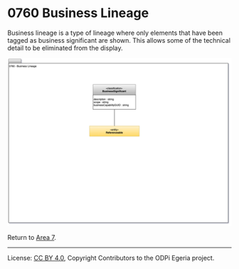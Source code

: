 <!-- SPDX-License-Identifier: CC-BY-4.0 -->
<!-- Copyright Contributors to the ODPi Egeria project 2020. -->


# 0760 Business Lineage

Business lineage is a type of lineage where only elements that have been tagged
as business significant are shown.  This allows
some of the technical detail to be eliminated from the display.

![UML](0760-Business-Lineage.png#pagewidth)


Return to [Area 7](Area-7-models.md).

----
License: [CC BY 4.0](https://creativecommons.org/licenses/by/4.0/),
Copyright Contributors to the ODPi Egeria project.